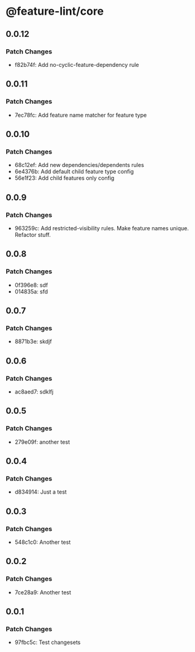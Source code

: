 # @feature-lint/core

## 0.0.12

### Patch Changes

- f82b74f: Add no-cyclic-feature-dependency rule

## 0.0.11

### Patch Changes

- 7ec78fc: Add feature name matcher for feature type

## 0.0.10

### Patch Changes

- 68c12ef: Add new dependencies/dependents rules
- 6e4376b: Add default child feature type config
- 56e1f23: Add child features only config

## 0.0.9

### Patch Changes

- 963259c: Add restricted-visibility rules. Make feature names unique. Refactor stuff.

## 0.0.8

### Patch Changes

- 0f396e8: sdf
- 014835a: sfd

## 0.0.7

### Patch Changes

- 8871b3e: skdjf

## 0.0.6

### Patch Changes

- ac8aed7: sdklfj

## 0.0.5

### Patch Changes

- 279e09f: another test

## 0.0.4

### Patch Changes

- d834914: Just a test

## 0.0.3

### Patch Changes

- 548c1c0: Another test

## 0.0.2

### Patch Changes

- 7ce28a9: Another test

## 0.0.1

### Patch Changes

- 97fbc5c: Test changesets
